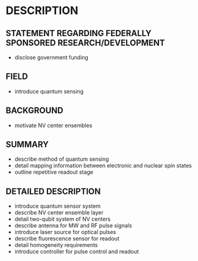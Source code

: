 # DESCRIPTION

## STATEMENT REGARDING FEDERALLY SPONSORED RESEARCH/DEVELOPMENT

- disclose government funding

## FIELD

- introduce quantum sensing

## BACKGROUND

- motivate NV center ensembles

## SUMMARY

- describe method of quantum sensing
- detail mapping information between electronic and nuclear spin states
- outline repetitive readout stage

## DETAILED DESCRIPTION

- introduce quantum sensor system
- describe NV center ensemble layer
- detail two-qubit system of NV centers
- describe antenna for MW and RF pulse signals
- introduce laser source for optical pulses
- describe fluorescence sensor for readout
- detail homogeneity requirements
- introduce controller for pulse control and readout

